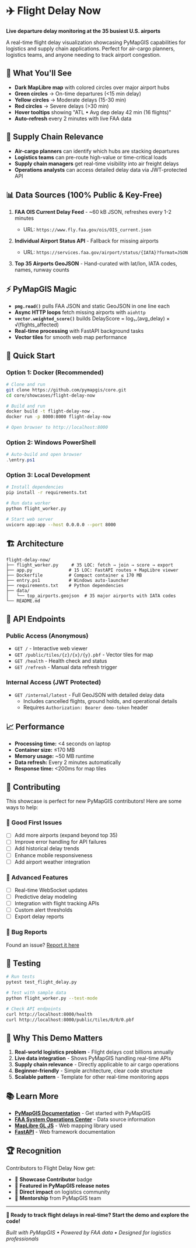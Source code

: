 # ✈️ Flight Delay Now

**Live departure delay monitoring at the 35 busiest U.S. airports**

A real-time flight delay visualization showcasing PyMapGIS capabilities for logistics and supply chain applications. Perfect for air-cargo planners, logistics teams, and anyone needing to track airport congestion.

## 🎯 **What You'll See**

- **Dark MapLibre map** with colored circles over major airport hubs
- **Green circles** → On-time departures (<15 min delay)
- **Yellow circles** → Moderate delays (15-30 min)
- **Red circles** → Severe delays (>30 min)
- **Hover tooltips** showing "ATL • Avg dep delay 42 min (16 flights)"
- **Auto-refresh** every 2 minutes with live FAA data

## 🚛 **Supply Chain Relevance**

- **Air-cargo planners** can identify which hubs are stacking departures
- **Logistics teams** can pre-route high-value or time-critical loads
- **Supply chain managers** get real-time visibility into air freight delays
- **Operations analysts** can access detailed delay data via JWT-protected API

## 📊 **Data Sources (100% Public & Key-Free)**

1. **FAA OIS Current Delay Feed** - ~60 kB JSON, refreshes every 1-2 minutes
   - URL: `https://www.fly.faa.gov/ois/OIS_current.json`
   
2. **Individual Airport Status API** - Fallback for missing airports
   - URL: `https://services.faa.gov/airport/status/{IATA}?format=JSON`
   
3. **Top 35 Airports GeoJSON** - Hand-curated with lat/lon, IATA codes, names, runway counts

## ⚡ **PyMapGIS Magic**

- **`pmg.read()`** pulls FAA JSON and static GeoJSON in one line each
- **Async HTTP loops** fetch missing airports with `aiohttp`
- **`vector.weighted_score()`** builds DelayScore = log₁₊(avg_delay) × √(flights_affected)
- **Real-time processing** with FastAPI background tasks
- **Vector tiles** for smooth web map performance

## 🚀 **Quick Start**

### **Option 1: Docker (Recommended)**
```bash
# Clone and run
git clone https://github.com/pymapgis/core.git
cd core/showcases/flight-delay-now

# Build and run
docker build -t flight-delay-now .
docker run -p 8000:8000 flight-delay-now

# Open browser to http://localhost:8000
```

### **Option 2: Windows PowerShell**
```powershell
# Auto-build and open browser
.\entry.ps1
```

### **Option 3: Local Development**
```bash
# Install dependencies
pip install -r requirements.txt

# Run data worker
python flight_worker.py

# Start web server
uvicorn app:app --host 0.0.0.0 --port 8000
```

## 🏗️ **Architecture**

```
flight-delay-now/
├── flight_worker.py     # 35 LOC: fetch → join → score → export
├── app.py              # 15 LOC: FastAPI routes + MapLibre viewer  
├── Dockerfile          # Compact container ≤ 170 MB
├── entry.ps1           # Windows auto-launcher
├── requirements.txt    # Python dependencies
├── data/
│   └── top_airports.geojson  # 35 major airports with IATA codes
└── README.md
```

## 🔧 **API Endpoints**

### **Public Access (Anonymous)**
- `GET /` - Interactive web viewer
- `GET /public/tiles/{z}/{x}/{y}.pbf` - Vector tiles for map
- `GET /health` - Health check and status
- `GET /refresh` - Manual data refresh trigger

### **Internal Access (JWT Protected)**
- `GET /internal/latest` - Full GeoJSON with detailed delay data
  - Includes cancelled flights, ground holds, and operational details
  - Requires `Authorization: Bearer demo-token` header

## 📈 **Performance**

- **Processing time:** <4 seconds on laptop
- **Container size:** ≤170 MB
- **Memory usage:** ~50 MB runtime
- **Data refresh:** Every 2 minutes automatically
- **Response time:** <200ms for map tiles

## 🤝 **Contributing**

This showcase is perfect for new PyMapGIS contributors! Here are some ways to help:

### **🌟 Good First Issues**
- [ ] Add more airports (expand beyond top 35)
- [ ] Improve error handling for API failures
- [ ] Add historical delay trends
- [ ] Enhance mobile responsiveness
- [ ] Add airport weather integration

### **🚀 Advanced Features**
- [ ] Real-time WebSocket updates
- [ ] Predictive delay modeling
- [ ] Integration with flight tracking APIs
- [ ] Custom alert thresholds
- [ ] Export delay reports

### **🐛 Bug Reports**
Found an issue? [Report it here](https://github.com/pymapgis/core/issues/new?labels=flight-delay,good-first-issue)

## 🧪 **Testing**

```bash
# Run tests
pytest test_flight_delay.py

# Test with sample data
python flight_worker.py --test-mode

# Check API endpoints
curl http://localhost:8000/health
curl http://localhost:8000/public/tiles/0/0/0.pbf
```

## 🌟 **Why This Demo Matters**

1. **Real-world logistics problem** - Flight delays cost billions annually
2. **Live data integration** - Shows PyMapGIS handling real-time APIs
3. **Supply chain relevance** - Directly applicable to air cargo operations
4. **Beginner-friendly** - Simple architecture, clear code structure
5. **Scalable pattern** - Template for other real-time monitoring apps

## 📚 **Learn More**

- **[PyMapGIS Documentation](../../docs/quickstart.md)** - Get started with PyMapGIS
- **[FAA System Operations Center](https://www.fly.faa.gov/)** - Data source information
- **[MapLibre GL JS](https://maplibre.org/)** - Web mapping library used
- **[FastAPI](https://fastapi.tiangolo.com/)** - Web framework documentation

## 🏆 **Recognition**

Contributors to Flight Delay Now get:
- 🌟 **Showcase Contributor** badge
- 📝 **Featured in PyMapGIS release notes**
- 🎯 **Direct impact** on logistics community
- 🤝 **Mentorship** from PyMapGIS team

---

**🛫 Ready to track flight delays in real-time? Start the demo and explore the code!**

*Built with PyMapGIS • Powered by FAA data • Designed for logistics professionals*
